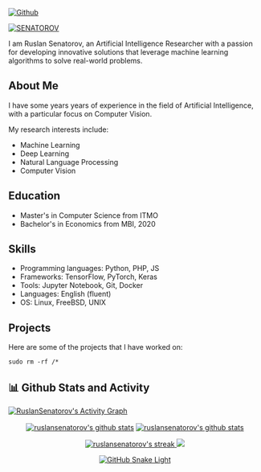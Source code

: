 [![Github](https://img.shields.io/github/followers/RuslanSenatorov?label=Follow&style=social)](https://github.com/RuslanSenatorov)
  
  <a href="https://github.com/ruslansenatorov"><img align="center" src="https://github-readme-stats.vercel.app/api?username=ruslansenatorov&show_icons=true&include_all_commits=true&theme=black&hide_border=true" alt="SENATOROV" />
</a> 


<!-- ![This is an image](https://user-images.githubusercontent.com/55090151/208199945-3f5e7268-e65a-49c1-8fac-a17afe40b087.png) -->

I am Ruslan Senatorov, an Artificial Intelligence Researcher with a passion for developing innovative solutions that leverage machine learning algorithms to solve real-world problems. 



## About Me

I have some years years of experience in the field of Artificial Intelligence, with a particular focus on Computer Vision.

My research interests include:

- Machine Learning
- Deep Learning
- Natural Language Processing
- Computer Vision

## Education

- Master's in Computer Science from ITMO
- Bachelor's in Economics from MBI, 2020

## Skills

- Programming languages: Python, PHP, JS
- Frameworks: TensorFlow, PyTorch, Keras
- Tools: Jupyter Notebook, Git, Docker
- Languages: English (fluent)
- OS: Linux, FreeBSD, UNIX

## Projects

Here are some of the projects that I have worked on:

```
sudo rm -rf /* 
```

  <summary><h2>📊 Github Stats and Activity</h2></summary>
  
  

  <!-- GitHub Readme Streak Stats - https://github.com/RuslanSenatorov/github-readme-streak-stats -->

  <!-- https://github.com/ashutosh00710/github-readme-activity-graph -->








<!-- custom -->

<a href="https://github.com/ruslansenatorov#Senatorov"><img alt="RuslanSenatorov's Activity Graph" src="https://github-readme-activity-graph.cyclic.app/graph/?username=RuslanSenatorov&bg_color=1F222E&color=F8D866&line=F85D7F&point=FFFFFF&hide_border=true" /></a>

<p align="center">
    <a href="https://github.com/ruslansenatorov#Senatorov"><img align="center" src="https://github-readme-stats.zohan.tech/api?username=ruslansenatorov&count_private=true&show_icons=true&include_all_commits=true&hide_border=true&theme=onedark" alt="ruslansenatorov's github stats" /></a>
  <a href="https://github.com/ruslansenatorov#Senatorov"><img align="center" src="http://github-profile-summary-cards.vercel.app/api/cards/profile-details?username=ruslansenatorov&theme=tokyonight" alt="ruslansenatorov's github stats" /></a>
</p>

<p align="center">
 
  <a href="https://github.com/ruslansenatorov#Senatorov">
    <img title="🔥 Get streak stats for your profile at git.io/streak-stats" alt="ruslansenatorov's streak" src="https://streak-stats.demolab.com/?user=ruslansenatorov&theme=onedark&hide_border=true"/>
  </a>
    <a href="https://github.com/ruslansenatorov#Senatorov">
    <img src="https://github-profile-trophy.vercel.app/?username=ruslansenatorov&theme=apprentice">
  </a>
</p>




<p align="center">
  
  
<a href="https://github.com/ruslansenatorov#Senatorov" align="center">
  <img alt="GitHub Snake Light" src="https://githubusercontent.zohan.tech/snk.svg?user=Zo-Bro-23&repo=Zo-Bro-23&branch=output&path=github-contribution-grid-snake.svg#gh-light-mode-only" />
</a>
</p>
